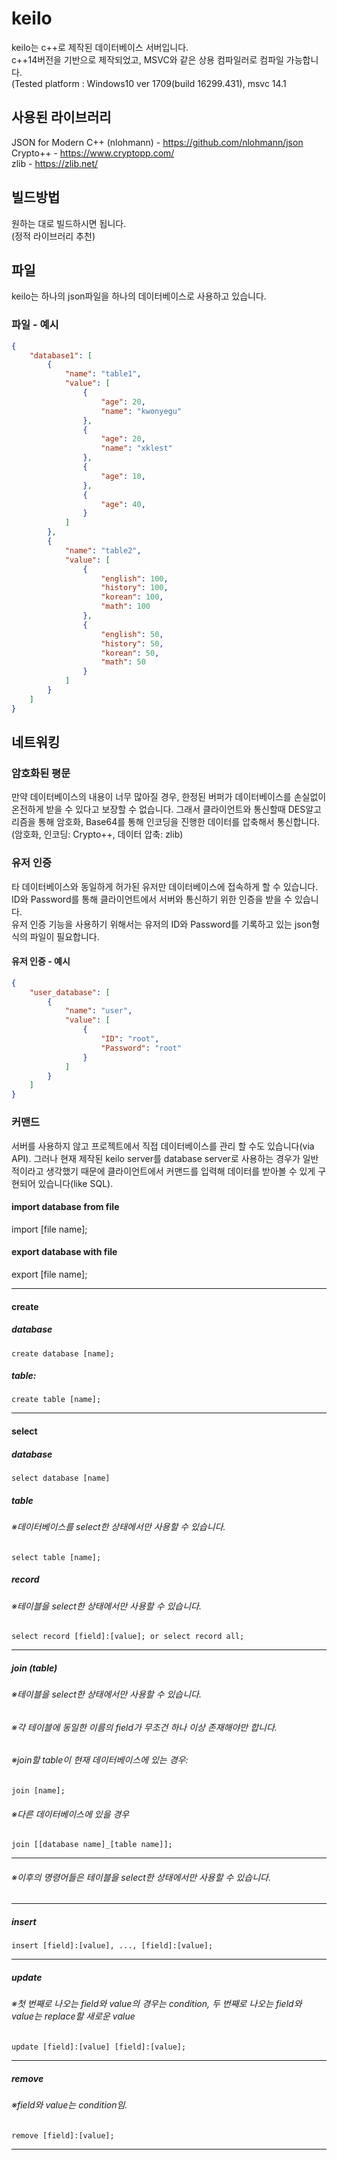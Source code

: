# keilo

keilo는 c++로 제작된 데이터베이스 서버입니다. <br/>
c++14버전을 기반으로 제작되었고, MSVC와 같은 상용 컴파일러로 컴파일 가능합니다. <br/>
(Tested platform : Windows10 ver 1709(build 16299.431), msvc 14.1 <br/>

## 사용된 라이브러리

JSON for Modern C++ (nlohmann) - https://github.com/nlohmann/json <br/>
Crypto++ - https://www.cryptopp.com/ <br/>
zlib - https://zlib.net/ <br/>

## 빌드방법
원하는 대로 빌드하시면 됩니다. <br/>
(정적 라이브러리 추천) <br/>

## 파일
keilo는 하나의 json파일을 하나의 데이터베이스로 사용하고 있습니다. <br/>

### 파일 - 예시

```json
{
    "database1": [
        {
            "name": "table1", 
            "value": [
                {
                    "age": 20, 
                    "name": "kwonyegu"
                }, 
                {
                    "age": 20, 
                    "name": "xklest"
                }, 
                {
                    "age": 10, 
                }, 
                {
                    "age": 40, 
                }
            ]
        }, 
        {
            "name": "table2", 
            "value": [
                {
                    "english": 100, 
                    "history": 100, 
                    "korean": 100, 
                    "math": 100
                }, 
                {
                    "english": 50, 
                    "history": 50, 
                    "korean": 50, 
                    "math": 50
                }
            ]
        }
    ]
}
```

## 네트워킹

### 암호화된 평문
만약 데이터베이스의 내용이 너무 많아질 경우, 한정된 버퍼가 데이터베이스를 손실없이 온전하게 받을 수 있다고 보장할 수 없습니다. 그래서 클라이언트와 통신할때 DES알고리즘을 통해 암호화, Base64를 통해 인코딩을 진행한 데이터를 압축해서 통신합니다. <br/>
(암호화, 인코딩: Crypto++, 데이터 압축: zlib) <br/>

### 유저 인증
타 데이터베이스와 동일하게 허가된 유저만 데이터베이스에 접속하게 할 수 있습니다. ID와 Password를 통해 클라이언트에서 서버와 통신하기 위한 인증을 받을 수 있습니다. <br/>
유저 인증 기능을 사용하기 위해서는 유저의 ID와 Password를 기록하고 있는 json형식의 파일이 필요합니다. <br/>

#### 유저 인증 - 예시
```json
{
    "user_database": [
        {
            "name": "user", 
            "value": [
                {
                    "ID": "root", 
                    "Password": "root"
                }
            ]
        }
    ]
}
```

### 커맨드
서버를 사용하지 않고 프로젝트에서 직접 데이터베이스를 관리 할 수도 있습니다(via API). 그러나 현재 제작된 keilo server를 database server로 사용하는 경우가 일반적이라고 생각했기 때문에 클라이언트에서 커맨드를 입력해 데이터를 받아볼 수 있게 구현되어 있습니다(like SQL). <br/>

#### import database from file
import [file name];

#### export database with file
export [file name];

-----------
#### create
##### database
```
create database [name];
```

##### table: 
```
create table [name];
```
-----------
#### select
##### database
```
select database [name]
```

##### table
###### ※데이터베이스를 select한 상태에서만 사용할 수 있습니다.
```
select table [name];
```

##### record
###### ※테이블을 select한 상태에서만 사용할 수 있습니다.
```
select record [field]:[value]; or select record all;
```
-----------
##### join (table)
###### ※테이블을 select한 상태에서만 사용할 수 있습니다.
###### ※각 테이블에 동일한 이름의 field가 무조건 하나 이상 존재해야만 합니다.

###### ※join할 table이 현재 데이터베이스에 있는 경우:
```
join [name];
```

###### ※다른 데이터베이스에 있을 경우
```
join [[database name]_[table name]];
```
------------------
###### ※이후의 명령어들은 테이블을 select한 상태에서만 사용할 수 있습니다.
------------------
##### insert
```
insert [field]:[value], ..., [field]:[value];
```
------------------
##### update
###### ※첫 번째로 나오는 field와 value의 경우는 condition, 두 번째로 나오는 field와 value는 replace할 새로운 value
```
update [field]:[value] [field]:[value];
```
------------------
##### remove
###### ※field와 value는 condition임.
```
remove [field]:[value];
```
------------------
